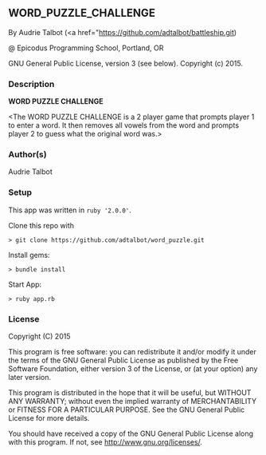 ## WORD_PUZZLE_CHALLENGE

By Audrie Talbot (<a href="https://github.com/adtalbot/battleship.git</a>)

@ Epicodus Programming School, Portland, OR

GNU General Public License, version 3 (see below). Copyright (c) 2015.

### Description

**WORD PUZZLE CHALLENGE**

<The WORD PUZZLE CHALLENGE is a 2 player game that prompts player 1 to enter a word. It then removes all vowels from the word and prompts player 2 to guess what the original word was.>

### Author(s)

Audrie Talbot

### Setup

This app was written in `ruby '2.0.0'`.

Clone this repo with
```console
> git clone https://github.com/adtalbot/word_puzzle.git
```

Install gems:

```console
> bundle install
```

Start App:
```console
> ruby app.rb
```

### License ###
Copyright  (C)  2015

This program is free software: you can redistribute it and/or modify
it under the terms of the GNU General Public License as published by
the Free Software Foundation, either version 3 of the License, or
(at your option) any later version.

This program is distributed in the hope that it will be useful,
but WITHOUT ANY WARRANTY; without even the implied warranty of
MERCHANTABILITY or FITNESS FOR A PARTICULAR PURPOSE.  See the
GNU General Public License for more details.

You should have received a copy of the GNU General Public License
along with this program.  If not, see <http://www.gnu.org/licenses/>.
